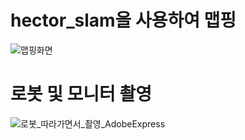 # hector_slam을 사용하여 맵핑
![맵핑화면](https://github.com/pflnhw/Yeonhee_Project/assets/129160008/690f372b-3c7e-4814-93f3-1f58d859cc00)

# 로봇 및 모니터 촬영
![로봇_따라가면서_촬영_AdobeExpress](https://github.com/pflnhw/Yeonhee_Project/assets/129160008/7a74f86e-ba94-41f6-9e82-0fe026a3ec91)
